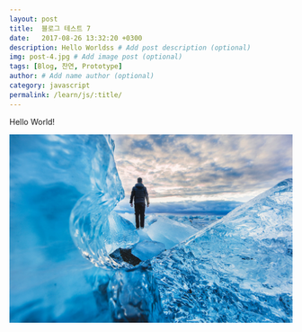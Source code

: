 ```yaml
---
layout: post
title:  블로그 테스트 7
date:   2017-08-26 13:32:20 +0300
description: Hello Worldss # Add post description (optional)
img: post-4.jpg # Add image post (optional)
tags: [Blog, 찬연, Prototype]
author: # Add name author (optional)
category: javascript
permalink: /learn/js/:title/
---
```

Hello World!

<img src="/assets/img/post-1.jpg">